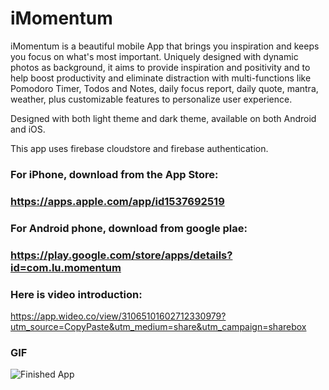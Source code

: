# iMomentum

iMomentum is a beautiful mobile App that brings you inspiration and keeps you focus on what's most important. Uniquely designed with dynamic photos as background, it aims to provide inspiration and positivity and to help boost productivity and eliminate distraction with multi-functions like Pomodoro Timer, Todos and Notes, daily focus report, daily quote, mantra, weather, plus customizable features to personalize user experience. 

Designed with both light theme and dark theme, available on both Android and iOS.

This app uses firebase cloudstore and firebase authentication. 

### For iPhone, download from the App Store: 

### https://apps.apple.com/app/id1537692519

### For Android phone, download from google plae: 

### https://play.google.com/store/apps/details?id=com.lu.momentum

### Here is video introduction: 

https://app.wideo.co/view/31065101602712330979?utm_source=CopyPaste&utm_medium=share&utm_campaign=sharebox

### GIF
![Finished App](https://github.com/lutang123/Flutter-MobileApp-Projects/blob/master/iMomentum.gif)


